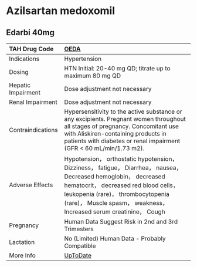 # Azilsartan medoxomil

## Edarbi 40mg

| TAH Drug Code      | [OEDA](https://www.tahsda.org.tw/drugs/hissearch.php?drug_code=OEDA)                                                                                                                                                                                                   |
|:-------------------|:-----------------------------------------------------------------------------------------------------------------------------------------------------------------------------------------------------------------------------------------------------------------------|
| Indications        | Hypertension                                                                                                                                                                                                                                                           |
| Dosing             | HTN Initial: 20-40 mg QD; titrate up to maximum 80 mg QD                                                                                                                                                                                                               |
| Hepatic Impairment | Dose adjustment not necessary                                                                                                                                                                                                                                          |
| Renal Impairment   | Dose adjustment not necessary                                                                                                                                                                                                                                          |
| Contraindications  | Hypersensitivity to the active substance or any excipients. Pregnant women throughout all stages of pregnancy. Concomitant use with Aliskiren-containing products in patients with diabetes or renal impairment (GFR < 60 mL/min/1.73 m2).                             |
| Adverse Effects    | Hypotension， orthostatic hypotension， Dizziness， fatigue， Diarrhea， nausea， Decreased hemoglobin， decreased hematocrit， decreased red blood cells， leukopenia (rare)， thrombocytopenia (rare)， Muscle spasm， weakness， Increased serum creatinine， Cough |
| Pregnancy          | Human Data Suggest Risk in 2nd and 3rd Trimesters                                                                                                                                                                                                                      |
| Lactation          | No (Limited) Human Data - Probably Compatible                                                                                                                                                                                                                          |
| More Info          | [UpToDate](https://www.uptodate.com/contents/azilsartan-drug-information)                                                                                                                                                                                              |

